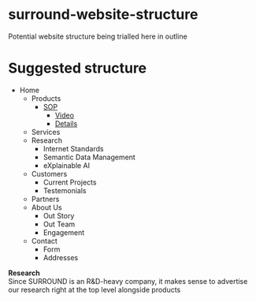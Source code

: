 # surround-website-structure
Potential website structure being trialled here in outline


# Suggested structure
* Home
    * Products
        * [SOP](sop.md)
            * [Video](sop-video.md)
            * [Details](sop-details.md)
    * Services
    * Research
        * Internet Standards
        * Semantic Data Management
        * eXplainable AI
    * Customers
        * Current Projects
        * Testemonials
    * Partners
    * About Us
        - Out Story
        - Out Team
        - Engagement
    * Contact
        - Form
        - Addresses

**Research**  
Since SURROUND is an R&D-heavy company, it makes sense to advertise our research right at the top level alongside products
